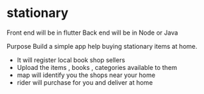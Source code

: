 # stationary
Front end will be in flutter 
Back end will be in Node or Java 

Purpose 
Build a simple app help buying stationary items at home.
  - It will register local book shop sellers 
  - Upload the items , books , categories available to them 
  - map will identify you the shops near your home 
  - rider will purchase for you and deliver at home
